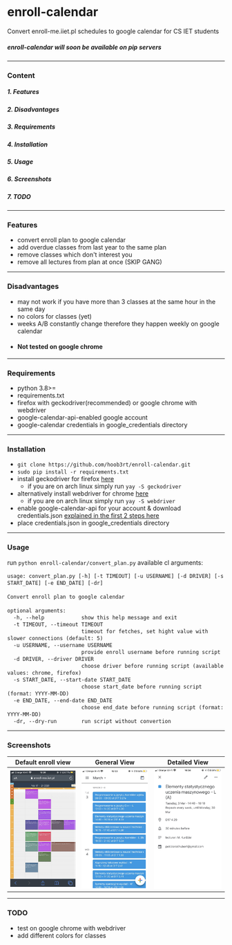 # enroll-calendar
Convert enroll-me.iiet.pl schedules to google calendar for CS IET students
##### enroll-calendar will soon be available on pip servers
---
### Content
##### 1. Features
##### 2. Disadvantages
##### 3. Requirements
##### 4. Installation
##### 5. Usage
##### 6. Screenshots
##### 7. TODO
---
### Features
* convert enroll plan to google calendar
* add overdue classes from last year to the same plan
* remove classes which don't interest you
* remove all lectures from plan at once (SKIP GANG)
---
### Disadvantages
* may not work if you have more than 3 classes at the same hour in the same day
* no colors for classes (yet)
* weeks A/B constantly change therefore they happen weekly on google calendar
* #### Not tested on google chrome
---
### Requirements
* python 3.8>=
* requirements.txt
* firefox with geckodriver(recommended) or google chrome with webdriver
* google-calendar-api-enabled google account
* google-calendar credentials in google_credentials directory
---
### Installation
* ```git clone https://github.com/hoob3rt/enroll-calendar.git```
* ```sudo pip install -r requirements.txt ```
* install geckodriver for firefox [here](https://github.com/mozilla/geckodriver/releases)
    * if you are on arch linux simply run ```yay -S geckodriver```
* alternatively install webdriver for chrome [here](https://chromedriver.chromium.org/downloads)
    * if you are on arch linux simply run ```yay -S webdriver```
* enable google-calendar-api for your account & download credentials.json
  [explained in the first 2 steps here](https://dev.to/megazear7/google-calendar-api-integration-made-easy-2a68)
* place credentials.json in google_credentials directory
---
### Usage
run ```python enroll-calendar/convert_plan.py```
available cl arguments:
````
usage: convert_plan.py [-h] [-t TIMEOUT] [-u USERNAME] [-d DRIVER] [-s START_DATE] [-e END_DATE] [-dr]

Convert enroll plan to google calendar

optional arguments:
  -h, --help            show this help message and exit
  -t TIMEOUT, --timeout TIMEOUT
                        timeout for fetches, set hight value with slower connections (default: 5)
  -u USERNAME, --username USERNAME
                        provide enroll username before running script
  -d DRIVER, --driver DRIVER
                        choose driver before running script (available values: chrome, firefox)
  -s START_DATE, --start-date START_DATE
                        choose start_date before running script (format: YYYY-MM-DD)
  -e END_DATE, --end-date END_DATE
                        choose end_date before running script (format: YYYY-MM-DD)
  -dr, --dry-run        run script without convertion

````
---
### Screenshots
Default enroll view             |  General View         | Detailed View
:-------------------------:|:-------------------------:|:--------:
![default](./screens/enroll.jpg)  |  ![general](./screens/general_view.jpg) | ![detailed](./screens/detailed_view.jpg)
---
### TODO
* test on google chrome with webdriver
* add different colors for classes
